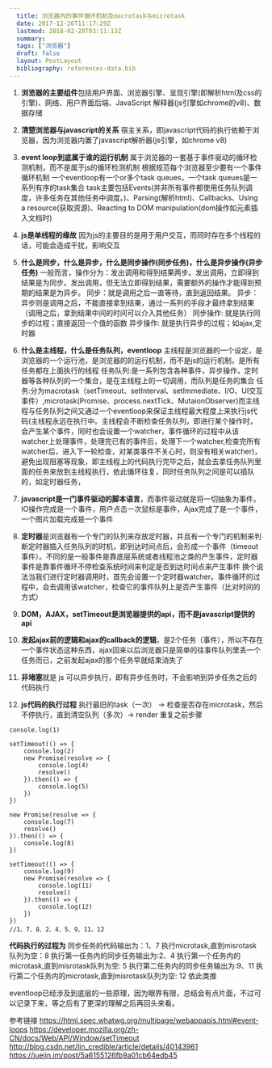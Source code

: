 ```yaml
---
  title: 浏览器内的事件循环机制及macrotask与microtask
  date: 2017-12-26T11:17:29Z
  lastmod: 2018-02-28T03:11:13Z
  summary: 
  tags: ["浏览器"]
  draft: false
  layout: PostLayout
  bibliography: references-data.bib
---
```


1. **浏览器的主要组件**包括用户界面、浏览器引擎、呈现引擎(即解析html及css的引擎)、网络、用户界面后端、JavaScript 解释器(js引擎如chrome的v8)、数据存储

2. **清楚浏览器与javascript的关系**
宿主关系，即javascript代码的执行依赖于浏览器，因为浏览器内置了javascript解析器(js引擎，如chrome v8)

3. **event loop到底属于谁的运行机制**
属于浏览器的一套基于事件驱动的循环检测机制，而不是属于js的循环检测机制
根据规范每个浏览器至少要有一个事件循环机制
一个eventloop有一个or多个task queues，一个task queues是一系列有序的task集合
task主要包括Events(并非所有事件都使用任务队列调度，许多任务在其他任务中调度。)、Parsing(解析html)、Callbacks、Using a resource(获取资源)、Reacting to DOM manipulation(dom操作如元素插入文档时)


4. **js是单线程的缘故**
因为js的主要目的是用于用户交互，而同时存在多个线程的话，可能会造成干扰，影响交互

5. **什么是同步，什么是异步，什么是同步操作(同步任务)，什么是异步操作(异步任务)**
一般而言，操作分为：发出调用和得到结果两步。发出调用，立即得到结果是为同步。发出调用，但无法立即得到结果，需要额外的操作才能得到预期的结果是为异步。
同步：就是调用之后一直等待，直到返回结果。
异步：异步则是调用之后，不能直接拿到结果，通过一系列的手段才最终拿到结果（调用之后，拿到结果中间的时间可以介入其他任务）
同步操作: 就是执行同步的过程；直接返回一个值的函数
异步操作: 就是执行异步的过程；如ajax,定时器

6. **什么是主线程，什么是任务队列，eventloop**
主线程是浏览器的一个设定，是浏览器的一个运行池，是浏览器的的运行机制，而不是js的运行机制，是所有任务都在上面执行的线程
任务队列:是一系列包含各种事件，异步操作，定时器等各种队列的一个集合，是在主线程上的一切调用，而队列是任务的集合
任务:分为macrotask（setTimeout、setInterval、setImmediate、I/O、UI交互事件）,microtask(Promise、process.nextTick、MutaionObserver)而主线程与任务队列之间又通过一个eventloop来保证主线程最大程度上来执行js代码(主线程永远在执行中。主线程会不断检查任务队列，即进行某个操作时，会产生某个事件，同时也会设置一个watcher，事件循环的过程中从该watcher上处理事件，处理完已有的事件后，处理下一个watcher,检查完所有watcher后，进入下一轮检查，对某类事件不关心时，则没有相关watcher)，避免出现阻塞等现象，即主线程上的代码执行完毕之后，就会去拿任务队列里面的任务来放到主线程执行，依此循环往复，同时任务队列之间是可以插队的，如定时器任务，


7. **javascript是一门事件驱动的脚本语言**，而事件驱动就是将一切抽象为事件。IO操作完成是一个事件，用户点击一次鼠标是事件，Ajax完成了是一个事件，一个图片加载完成是一个事件

8. **定时器**是浏览器有一个专门的队列来存放定时器，并且有一个专门的机制来判断定时器插入任务队列的时机，即到达时间点后，会形成一个事件（timeout事件）。不同的是一般事件是靠底层系统或者线程池之类的产生事件，定时器事件是靠事件循环不停检查系统时间来判定是否到达时间点来产生事件
换个说法当我们进行定时器调用时，首先会设置一个定时器watcher。事件循环的过程中，会去调用该watcher，检查它的事件队列上是否产生事件（比对时间的方式）

9. **DOM，AJAX，setTimeout是浏览器提供的api，而不是javascript提供的api**

10. **发起ajax前的逻辑和ajax的callback的逻辑**，是2个任务（事件），所以不存在一个事件状态这种东西，ajax回来以后浏览器只是简单的往事件队列里丢一个任务而已，之前发起ajax的那个任务早就结束消失了

11. **非堵塞**就是 js 可以异步执行，即有异步任务时，不会影响到异步任务之后的代码执行

12. **js代码的执行过程**
执行最旧的task（一次） -> 检查是否存在microtask，然后不停执行，直到清空队列（多次）-> render 重复之前步骤

```
console.log(1)

setTimeout(() => {
    console.log(2)
    new Promise(resolve => {
        console.log(4)
        resolve()
    }).then(() => {
        console.log(5)
    })
})

new Promise(resolve => {
    console.log(7)
    resolve()
}).then(() => {
    console.log(8)
})

setTimeout(() => {
    console.log(9)
    new Promise(resolve => {
        console.log(11)
        resolve()
    }).then(() => {
        console.log(12)
    })
})
//1、7、8、2、4、5、9、11、12
```

**代码执行的过程为**
同步任务的代码输出为：1、7
执行microtask,直到misrotask队列为空：8
执行第一任务内的同步任务输出为:2、4
执行第一个任务内的microtask,直到misrotask队列为空: 5
执行第二任务内的同步任务输出为:9、11
执行第二个任务内的microtask,直到misrotask队列为空: 12
依此类推

eventloop已经涉及到底层的一些原理，因为眼界有限，总结会有点片面，不过可以记录下来，等之后有了更深的理解之后再回头来看。

参考链接
https://html.spec.whatwg.org/multipage/webappapis.html#event-loops
https://developer.mozilla.org/zh-CN/docs/Web/API/Window/setTimeout
http://blog.csdn.net/lin_credible/article/details/40143961
https://juejin.im/post/5a6155126fb9a01cb64edb45

